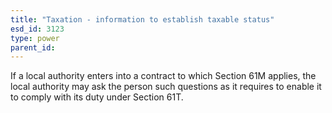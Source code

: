 ```yaml
---
title: "Taxation - information to establish taxable status"
esd_id: 3123
type: power
parent_id:  
---
```


If a local authority enters into a contract to which Section 61M applies, the local authority may ask the person such questions as it requires to enable it to comply with its duty under Section 61T. 

